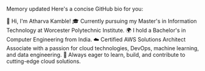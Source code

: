 
Memory updated
Here's a concise GitHub bio for you:

👋 Hi, I'm Atharva Kamble!
🎓 Currently pursuing my Master's in Information Technology at Worcester Polytechnic Institute.
🌍 I hold a Bachelor's in Computer Engineering from India.
☁️ Certified AWS Solutions Architect Associate with a passion for cloud technologies, DevOps, machine learning, and data engineering.
🚀 Always eager to learn, build, and contribute to cutting-edge cloud solutions.
